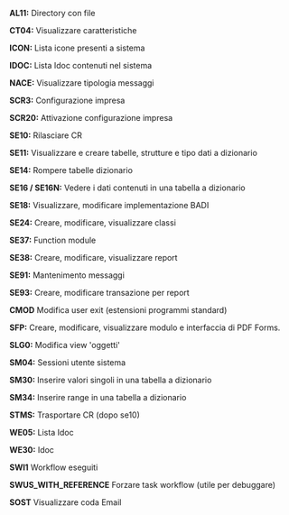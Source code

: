 **AL11:** Directory con file

**CT04:** Visualizzare caratteristiche

**ICON:** Lista icone presenti a sistema

**IDOC:** Lista Idoc contenuti nel sistema

**NACE:** Visualizzare tipologia messaggi

**SCR3:** Configurazione impresa

**SCR20:** Attivazione configurazione impresa

**SE10:** Rilasciare CR

**SE11:** Visualizzare e creare tabelle, strutture e tipo dati a dizionario

**SE14:**  Rompere tabelle dizionario

**SE16 / SE16N:** Vedere i dati contenuti in una tabella a dizionario

**SE18:** Visualizzare, modificare implementazione BADI 

**SE24:** Creare, modificare, visualizzare classi

**SE37:** Function module

**SE38:** Creare, modificare, visualizzare report

**SE91:**  Mantenimento messaggi

**SE93:** Creare, modificare transazione per report

**CMOD** Modifica user exit (estensioni programmi standard)

**SFP:** Creare, modificare, visualizzare modulo e interfaccia di PDF Forms.

**SLG0:** Modifica view 'oggetti'

**SM04:** Sessioni utente sistema

**SM30:** Inserire valori singoli in una tabella a dizionario

**SM34:** Inserire range in una tabella a dizionario

**STMS:** Trasportare CR (dopo se10)

**WE05:** Lista Idoc

**WE30:** Idoc

**SWI1** Workflow eseguiti

**SWUS_WITH_REFERENCE** Forzare task workflow (utile per debuggare)

**SOST** Visualizzare coda Email
